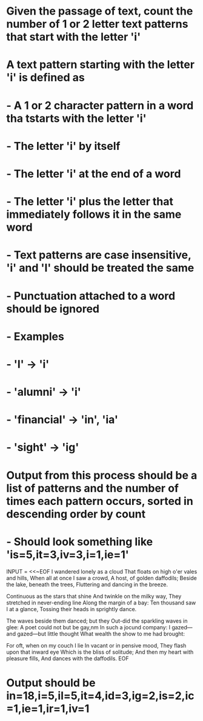 # Given the passage of text, count the number of 1 or 2 letter text patterns that start with the letter 'i'
#
# A text pattern starting with the letter 'i' is defined as
#   - A 1 or 2 character pattern in a word tha tstarts with the letter 'i'
#     - The letter 'i' by itself
#     - The letter 'i' at the end of a word
#     - The letter 'i' plus the letter that immediately follows it in the same word
#     - Text patterns are case insensitive, 'i' and 'I' should be treated the same
#     - Punctuation attached to a word should be ignored
#
#   - Examples
#     - 'I' -> 'i'
#     - 'alumni' -> 'i'
#     - 'financial' -> 'in', 'ia'
#     - 'sight' -> 'ig'
#
#   Output from this process should be a list of patterns and the number of times each pattern occurs, sorted in descending order by count
#   - Should look something like 'is=5,it=3,iv=3,i=1,ie=1'

INPUT = <<~EOF
  I wandered lonely as a cloud
  That floats on high o'er vales and hills,
  When all at once I saw a crowd,
  A host, of golden daffodils;
  Beside the lake, beneath the trees,
  Fluttering and dancing in the breeze.

  Continuous as the stars that shine
  And twinkle on the milky way,
  They stretched in never-ending line
  Along the margin of a bay:
  Ten thousand saw I at a glance,
  Tossing their heads in sprightly dance.

  The waves beside them danced; but they
  Out-did the sparkling waves in glee:
  A poet could not but be gay,nm
  In such a jocund company:
  I gazed—and gazed—but little thought
  What wealth the show to me had brought:

  For oft, when on my couch I lie
  In vacant or in pensive mood,
  They flash upon that inward eye
  Which is the bliss of solitude;
  And then my heart with pleasure fills,
  And dances with the daffodils.
EOF

# Output should be in=18,i=5,il=5,it=4,id=3,ig=2,is=2,ic=1,ie=1,ir=1,iv=1